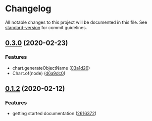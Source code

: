 # Changelog

All notable changes to this project will be documented in this file. See [standard-version](https://github.com/conventional-changelog/standard-version) for commit guidelines.

## [0.3.0](https://github.com/awslabs/cdk8s/compare/v0.2.1...v0.3.0) (2020-02-23)


### Features

* chart.generateObjectName ([03a1d26](https://github.com/awslabs/cdk8s/commit/03a1d2668a7c4fef9dac5db81b6496eff2208eab))
* Chart.of(node) ([d6a9dc0](https://github.com/awslabs/cdk8s/commit/d6a9dc0cb87d11fd603f330059cc1ab326c44a71))

## [0.1.2](https://github.com/awslabs/cdk8s/compare/v0.0.0...v0.1.2) (2020-02-12)

### Features

* getting started documentation ([2616372](https://github.com/awslabs/cdk8s/commit/2616372a202c552e0fdd1be73eff2dbe5175704b))
